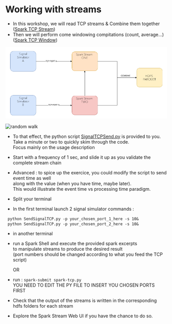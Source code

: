 # Working with streams 

- In this workshop, we will read TCP streams & Combine them together ([Spark TCP Stream](0.spark-tcp.py))
- Then we will perform come windowing compitations (count, average...) ([Spark TCP Window](1.spark-tcp-window.scala))

![spark stream](/res/img/spark-TCP-stream.png)

![random walk](https://miro.medium.com/max/4000/1*WABRtmAWBd0rmEOsbectRA.png)

- To that effect, the python script [SignalTCPSend.py](SignalTCPSend.py) is provided to you.   
  Take a minute or two to quickly skim through the code.  
  Focus mainly on the usage description
  
- Start with a frequency of 1 sec, and slide it up as you validate the complete stream chain 

- Advanced : to spice up the exercice, you could modify the script to send event time as well  
  along with the value (when you have time, maybe later).<br>
  This would illustrate the event time vs processing time paradigm.

- Split your terminal 

- In the first terminal launch 2 signal simulator commands :  
 ````
  python SendSignalTCP.py -p your_chosen_port_1_here -s 10&
  python SendSignalTCP.py -p your_chosen_port_2_here -s 10&
  ````
  
- in another terminal

- run a Spark Shell and execute the provided spark excerpts  
  to manipulate streams to produce the desired result  
  (port numbers should be changed according to what you feed the TCP script)
  
  OR
  
 - run : `spark-submit spark-tcp.py`<br>
   YOU NEED TO EDIT THE PY FILE TO INSERT YOU CHOSEN PORTS FIRST
   
- Check that the output of the streams is written in the corresponding hdfs folders for each stream

- Explore the Spark Stream Web UI if you have the chance to do so.  
  
